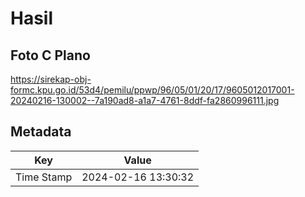 # Hasil

## Foto C Plano

https://sirekap-obj-formc.kpu.go.id/53d4/pemilu/ppwp/96/05/01/20/17/9605012017001-20240216-130002--7a190ad8-a1a7-4761-8ddf-fa2860996111.jpg


## Metadata

| Key        | Value               |
| ---------- | ------------------- |
| Time Stamp | 2024-02-16 13:30:32 |



